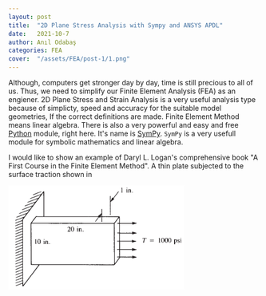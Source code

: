 ```yaml
---
layout: post
title:  "2D Plane Stress Analysis with Sympy and ANSYS APDL"
date:   2021-10-7
author: Anıl Odabaş
categories: FEA
cover:  "/assets/FEA/post-1/1.png"
---
```


Although, computers get stronger day by day, time is still precious to all of us. Thus, we need to simplify our Finite Element Analysis (FEA) as an engiener. 2D Plane Stress and Strain Analysis is a very useful analysis type because of simplicty, speed and accuracy for the suitable model geometries, If the correct definitions are made. Finite Element Method means linear algebra. There is also a very powerful and easy and free [Python][Python] module, right here. It's name is [SymPy][SymPy]. `SymPy` is a very usefull module for symbolic mathematics and linear algebra.   


I would like to show an example of Daryl L. Logan's comprehensive book "A First Course in the Finite Element Method". A thin plate subjected to the surface traction shown in 


![Figure.1](/assets/FEA/post-1/2.png)




[SymPy]: https://www.sympy.org/en/index.html
[Python]: https://www.python.org/